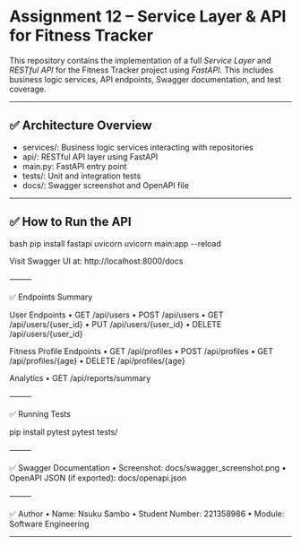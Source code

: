# Assignment 12 – Service Layer & API for Fitness Tracker

This repository contains the implementation of a full *Service Layer* and *RESTful API* for the Fitness Tracker project using *FastAPI*. This includes business logic services, API endpoints, Swagger documentation, and test coverage.

---

## ✅ Architecture Overview

- services/: Business logic services interacting with repositories
- api/: RESTful API layer using FastAPI
- main.py: FastAPI entry point
- tests/: Unit and integration tests
- docs/: Swagger screenshot and OpenAPI file

---

## ✅ How to Run the API

bash
pip install fastapi uvicorn
uvicorn main:app --reload

Visit Swagger UI at:
http://localhost:8000/docs

⸻

✅ Endpoints Summary

User Endpoints
	•	GET /api/users
	•	POST /api/users
	•	GET /api/users/{user_id}
	•	PUT /api/users/{user_id}
	•	DELETE /api/users/{user_id}

Fitness Profile Endpoints
	•	GET /api/profiles
	•	POST /api/profiles
	•	GET /api/profiles/{age}
	•	DELETE /api/profiles/{age}

Analytics
	•	GET /api/reports/summary

⸻

✅ Running Tests

pip install pytest
pytest tests/



⸻

✅ Swagger Documentation
	•	Screenshot: docs/swagger_screenshot.png
	•	OpenAPI JSON (if exported): docs/openapi.json

⸻

✅ Author
	•	Name: Nsuku Sambo
	•	Student Number: 221358986
	•	Module: Software Engineering

---
